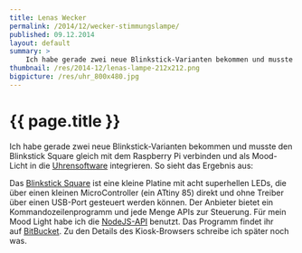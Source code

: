 ```yaml
---
title: Lenas Wecker
permalink: /2014/12/wecker-stimmungslampe/
published: 09.12.2014
layout: default
summary: >
    Ich habe gerade zwei neue Blinkstick-Varianten bekommen und musste den Blinkstick Square gleich mit dem Raspberry Pi verbinden und als Mood-Licht in die Uhrensoftware integrieren.
thumbnail: /res/2014-12/lenas-lampe-212x212.png
bigpicture: /res/uhr_800x480.jpg
---
```

# {{ page.title }}

Ich habe gerade zwei neue Blinkstick-Varianten bekommen und musste den Blinkstick Square gleich mit dem Raspberry Pi verbinden und als Mood-Licht in die [Uhrensoftware](/2014/11/ein-internet-wecker-mit-raspberry-pi/) integrieren. So sieht das Ergebnis aus:

Das [Blinkstick Square](https://www.blinkstick.com/products/blinkstick-square) ist eine kleine Platine mit acht superhellen LEDs, die über einen kleinen MicroController (ein ATtiny 85) direkt und ohne Treiber über einen USB-Port gesteuert werden können. Der Anbieter bietet ein Kommandozeilenprogramm und jede Menge APIs zur Steuerung. Für mein Mood Light habe ich die [NodeJS-API](https://github.com/arvydas/blinkstick-node) benutzt. Das Programm findet ihr auf [BitBucket](https://bitbucket.org/olav/lenas-uhr). Zu den Details des Kiosk-Browsers schreibe ich später noch was.
